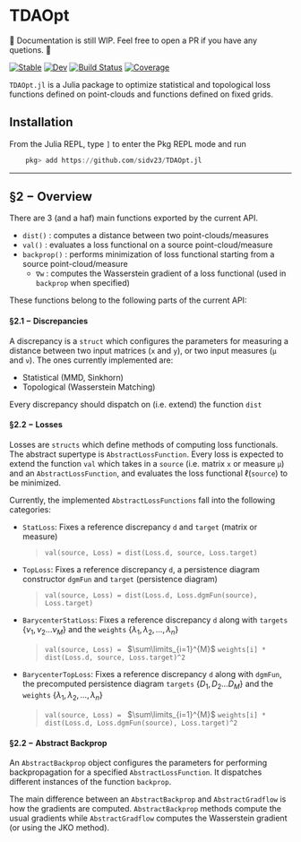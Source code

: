 # TDAOpt

🚜 Documentation is still WIP. Feel free to open a PR if you have any quetions. 🚧

[![Stable](https://img.shields.io/badge/docs-stable-blue.svg)](https://sidv23.github.io/TDAOpt.jl/stable/)
[![Dev](https://img.shields.io/badge/docs-dev-blue.svg)](https://sidv23.github.io/TDAOpt.jl/dev/)
[![Build Status](https://github.com/sidv23/TDAOpt.jl/actions/workflows/CI.yml/badge.svg?branch=main)](https://github.com/sidv23/TDAOpt.jl/actions/workflows/CI.yml?query=branch%3Amain)
[![Coverage](https://codecov.io/gh/sidv23/TDAOpt.jl/branch/main/graph/badge.svg)](https://codecov.io/gh/sidv23/TDAOpt.jl)


`TDAOpt.jl` is a Julia package to optimize statistical and topological loss functions defined on point-clouds and functions defined on fixed grids. 


## Installation
From the Julia REPL, type `]` to enter the Pkg REPL mode and run
```julia
    pkg> add https://github.com/sidv23/TDAOpt.jl
```

---

## §2 $-$ Overview

There are 3 (and a haf) main functions exported by the current API.

* `dist()` : computes a distance between two point-clouds/measures
* `val()` : evaluates a loss functional on a source point-cloud/measure
* `backprop()` : performs minimization of loss functional starting from a source point-cloud/measure
    * `∇w` : computes the Wasserstein gradient of a loss functional (used in `backprop` when specified)

These functions belong to the following parts of the current API:

#### §2.1 $-$ Discrepancies

A discrepancy is a `struct` which configures the parameters for measuring a distance between two input matrices (`x` and `y`), or two input measures (`μ` and `ν`). The ones currently implemented are:

* Statistical (MMD, Sinkhorn)
* Topological (Wasserstein Matching)

Every discrepancy should dispatch on (i.e. extend) the function `dist`


#### §2.2 $-$ Losses

Losses are `structs` which define methods of computing loss functionals. The abstract supertype is `AbstractLossFunction`. Every loss is expected to extend the function `val` which takes in a `source` (i.e. matrix `x` or measure `μ`) and an `AbstractLossFunction`, and evaluates the loss functional $\ell(\texttt{source})$ to be minimized.



Currently, the implemented `AbstractLossFunctions` fall into the following categories:

* `StatLoss`: Fixes a reference discrepancy `d` and `target` (matrix or measure)
    
    > `val(source, Loss) = dist(Loss.d, source, Loss.target)`


* `TopLoss`: Fixes a reference discrepancy `d`, a persistence diagram constructor `dgmFun` and `target` (persistence diagram)

    > `val(source, Loss) = dist(Loss.d, Loss.dgmFun(source), Loss.target)`

* `BarycenterStatLoss`: Fixes a reference discrepancy `d` along with `targets` $\{\nu_1, \nu_2 \dots \nu_M\}$ and the `weights` $\{\lambda_1, \lambda_2, \dots, \lambda_n\}$

    > `val(source, Loss) = ` $\sum\limits_{i=1}^{M}$ `weights[i] * dist(Loss.d, source, Loss.target)^2`


* `BarycenterTopLoss`: Fixes a reference discrepancy `d` along with `dgmFun`, the precomputed persistence diagram `targets` $\{D_1, D_2 \dots D_M\}$ and the `weights` $\{\lambda_1, \lambda_2, \dots, \lambda_n\}$

    > `val(source, Loss) = ` $\sum\limits_{i=1}^{M}$ `weights[i] * dist(Loss.d, Loss.dgmFun(source), Loss.target)^2`

#### §2.2 $-$ Abstract Backprop

An `AbstractBackprop` object configures the parameters for performing backpropagation for a specified `AbstractLossFunction`. It dispatches different instances of the function `backprop`.


The main difference between an `AbstractBackprop` and `AbstractGradflow` is how the gradients are computed. `AbstractBackprop` methods compute the usual gradients while `AbstractGradflow` computes the Wasserstein gradient (or using the JKO method).
